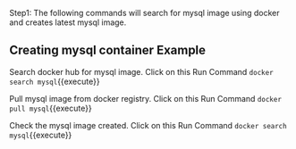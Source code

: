 
Step1: The following commands will search for mysql image using docker and creates latest mysql image.

## Creating mysql container Example

Search docker hub for mysql image. Click on this Run Command `docker search mysql`{{execute}}

Pull mysql image from docker registry. Click on this Run Command `docker pull mysql`{{execute}}

Check the mysql image created. Click on this Run Command `docker search mysql`{{execute}}

